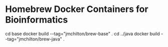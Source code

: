 # Homebrew Docker Containers for Bioinformatics

cd base
docker build --tag="jmchilton/brew-base" .
cd ../java
docker build --tag="jmchilton/brew-java" .
